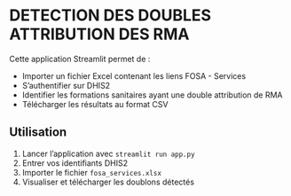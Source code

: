 # DETECTION DES DOUBLES ATTRIBUTION DES RMA

Cette application Streamlit permet de :
- Importer un fichier Excel contenant les liens FOSA - Services
- S’authentifier sur DHIS2
- Identifier les formations sanitaires ayant une double attribution de RMA
- Télécharger les résultats au format CSV

## Utilisation
1. Lancer l’application avec `streamlit run app.py`
2. Entrer vos identifiants DHIS2
3. Importer le fichier `fosa_services.xlsx`
4. Visualiser et télécharger les doublons détectés
